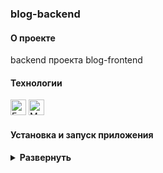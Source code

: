 ### blog-backend

#### О проекте

backend проекта blog-frontend

#### Технологии

<div>
  <img height='25px' src="https://img.shields.io/badge/Express-20232A??style=plastic&logo=Express&logoColor=000000" alt="Express">
  <img height='25px' src="https://img.shields.io/badge/MongoDB-20232A??style=plastic&logo=MongoDB&logoColor=47A248" alt="MongoDB">
 
</div>

#### Установка и запуск приложения

<details><summary><b>Развернуть</b></summary>

Клонировать репозиторий:

    git clone https://github.com/Mariyazakharova73/blog-backend.git

Установить зависимости:

    npm install

Запустить проект:

    npm start

</details>
